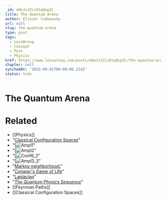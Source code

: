 ```yaml
---
_id: eHeJxJZii6tqQupZL
title: The Quantum Arena
author: Eliezer Yudkowsky
url: null
slug: the-quantum-arena
type: post
tags:
  - LessWrong
  - Concept
  - Post
  - Physics
href: https://www.lesswrong.com/posts/eHeJxJZii6tqQupZL/the-quantum-arena
chapter: null
synchedAt: '2022-09-01T09:09:06.214Z'
status: todo
---
```


# The Quantum Arena


# Related

- [[Physics]]
- "[Classical Configuration Spaces](http://www.overcomingbias.com/2008/04/conf-space.html)"
- "[![Ampl1](/static/imported/2008/04/15/ampl1.png "Ampl1")"
- "[![Ampl2](/static/imported/2008/04/15/ampl2.png "Ampl2")"
- "[![Conf6_2](/static/imported/2008/04/15/conf6_2.png "Conf6_2")"
- "[![Ampl3_3](/static/imported/2008/04/15/ampl3_3.png "Ampl3_3")"
- "[Markov neighborhood.](http://en.wikipedia.org/wiki/Markov_blanket)"
- "[Conway's Game of Life](http://en.wikipedia.org/wiki/Conway's_Game_of_Life)"
- "[Laplacian](http://en.wikipedia.org/wiki/Laplace_operator)"
- "[_The Quantum Physics Sequence_](/lw/r5/the_quantum_physics_sequence/)"
- [[Feynman Paths]]
- [[Classical Configuration Spaces]]